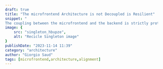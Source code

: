 ```yaml
---
draft: true
title: "The microfrontend Architecture is not Decoupled is Resilient"
snippet: "
The coupling between the microfrontend and the backend is strictly protected by a contract. However, if this contract is broken, it could potentially disrupt the entire application. The issue is not the coupling itself, but the need for resilience in this kind of development. It's crucial to implement methods that can handle any changes in the backend effectively. And more important clear communication"
image: {
    src: "singleton_hbupze",
    alt: "Recicle Singleton image"
}
publishDate: "2023-11-14 11:39"
category: "architecture"
author: "Giorgio Saud"
tags: [microfrontend,architecture,alignment]
---
```

